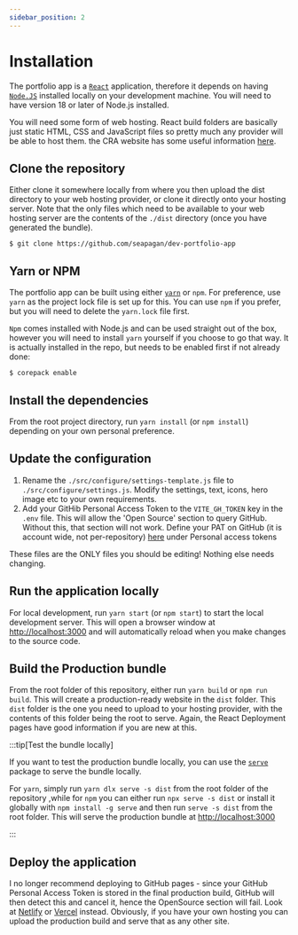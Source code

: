 ```yaml
---
sidebar_position: 2
---
```


# Installation

The portfolio app is a [`React`][react] application, therefore it depends on having
[`Node.JS`][nodejs] installed locally on your development machine. You will need
to have version 18 or later of Node.js installed.

You will need some form of web hosting. React build folders are basically just
static HTML, CSS and JavaScript files so pretty much any provider will be able
to host them. the CRA website has some useful information [here][deploy].

## Clone the repository

Either clone it somewhere locally from where you then upload the dist directory
to your web hosting provider, or clone it directly onto your hosting server.
Note that the only files which need to be available to your web hosting server
are the contents of the `./dist` directory (once you have generated the bundle).

```console
$ git clone https://github.com/seapagan/dev-portfolio-app
```

## Yarn or NPM

The portfolio app can be built using either [`yarn`][yarn] or `npm`. For
preference, use `yarn` as the project lock file is set up for this. You can use
`npm` if you prefer, but you will need to delete the `yarn.lock` file first.

`Npm` comes installed with Node.js and can be used straight out of the box,
however you will need to install `yarn` yourself if you choose to go that way.
It is actually installed in the repo, but needs to be enabled first if not
already done:

```console
$ corepack enable
```

## Install the dependencies

From the root project directory, run `yarn install` (or `npm install`) depending
on your own personal preference.

## Update the configuration

1) Rename the `./src/configure/settings-template.js` file to
`./src/configure/settings.js`. Modify the settings, text, icons, hero image etc
to your own requirements.
2) Add your GitHib Personal Access Token to the `VITE_GH_TOKEN` key in the
`.env` file. This will allow the 'Open Source' section to query GitHub. Without
this, that section will not work. Define your PAT on GitHub (it is account wide,
not per-repository) [here](https://github.com/settings/tokens) under Personal
access tokens

These files are the ONLY files you should be editing! Nothing else needs changing.

## Run the application locally

For local development, run `yarn start` (or `npm start`) to start the local
development server. This will open a browser window at
[http://localhost:3000](http://localhost:3000) and will automatically reload
when you make changes to the source code.

## Build the Production bundle

From the root folder of this repository, either run `yarn build` or `npm run
build`. This will create a production-ready website in the `dist` folder. This
`dist` folder is the one you need to upload to your hosting provider, with the
contents of this folder being the root to serve. Again, the React Deployment
pages have good information if you are new at this.

:::tip[Test the bundle locally]

If you want to test the production bundle locally, you can use the
[`serve`](https://www.npmjs.com/package/serve) package to serve the bundle
locally.

For `yarn`, simply run `yarn dlx serve -s dist` from the root folder of the
repository ,while for `npm` you can either run `npx serve -s dist` or install it
globally with `npm install -g serve` and then run `serve -s dist` from the root
folder. This will serve the production bundle at
[http://localhost:3000](http://localhost:3000)

:::

## Deploy the application

I no longer recommend deploying to GitHub pages - since your GitHub Personal
Access Token is stored in the final production build, GitHub will then detect
this and cancel it, hence the OpenSource section will fail. Look at
[Netlify][netlify] or [Vercel][vercel] instead. Obviously, if you have your own
hosting you can upload the production build and serve that as any other site.

[react]: https://reactjs.org/
[nodejs]: https://nodejs.org/en/
[deploy]: https://create-react-app.dev/docs/deployment/
[yarn]: https://yarnpkg.com/
[netlify]: https://www.netlify.com/
[vercel]: https://vercel.com/
